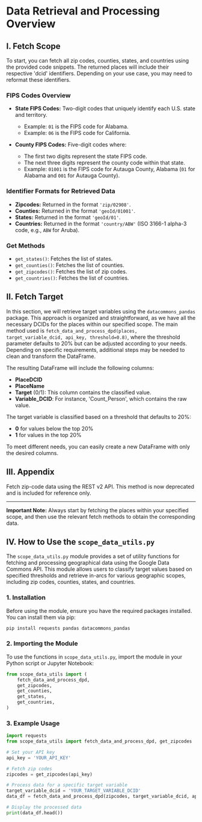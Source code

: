 # Data Retrieval and Processing Overview

## I. Fetch Scope

To start, you can fetch all zip codes, counties, states, and countries using the provided code snippets. The returned places will include their respective 'dcid' identifiers. Depending on your use case, you may need to reformat these identifiers.

### FIPS Codes Overview

- **State FIPS Codes:** Two-digit codes that uniquely identify each U.S. state and territory.
  - Example: `01` is the FIPS code for Alabama.
  - Example: `06` is the FIPS code for California.

- **County FIPS Codes:** Five-digit codes where:
  - The first two digits represent the state FIPS code.
  - The next three digits represent the county code within that state.
  - Example: `01001` is the FIPS code for Autauga County, Alabama (`01` for Alabama and `001` for Autauga County).

### Identifier Formats for Retrieved Data

- **Zipcodes:** Returned in the format `'zip/02908'`.
- **Counties:** Returned in the format `'geoId/01001'`.
- **States:** Returned in the format `'geoId/01'`.
- **Countries:** Returned in the format `'country/ABW'` (ISO 3166-1 alpha-3 code, e.g., `ABW` for Aruba).

### Get Methods

- `get_states()`: Fetches the list of states.
- `get_counties()`: Fetches the list of counties.
- `get_zipcodes()`: Fetches the list of zip codes.
- `get_countries()`: Fetches the list of countries.

## II. Fetch Target

In this section, we will retrieve target variables using the `datacommons_pandas` package. This approach is organized and straightforward, as we have all the necessary DCIDs for the places within our specified scope. The main method used is `fetch_data_and_process_dpd(places, target_variable_dcid, api_key, threshold=0.8)`, where the threshold parameter defaults to 20% but can be adjusted according to your needs. Depending on specific requirements, additional steps may be needed to clean and transform the DataFrame.

The resulting DataFrame will include the following columns:

- **PlaceDCID**
- **PlaceName**
- **Target** (0/1): This column contains the classified value.
- **Variable_DCID**: For instance, 'Count_Person', which contains the raw value.

The target variable is classified based on a threshold that defaults to 20%:

- **0** for values below the top 20%
- **1** for values in the top 20%

To meet different needs, you can easily create a new DataFrame with only the desired columns.

## III. Appendix

Fetch zip-code data using the REST v2 API. This method is now deprecated and is included for reference only.

---

**Important Note:** Always start by fetching the places within your specified scope, and then use the relevant fetch methods to obtain the corresponding data.

## IV. How to Use the `scope_data_utils.py`

The `scope_data_utils.py` module provides a set of utility functions for fetching and processing geographical data using the Google Data Commons API. This module allows users to classify target values based on specified thresholds and retrieve in-arcs for various geographic scopes, including zip codes, counties, states, and countries.

### 1. Installation

Before using the module, ensure you have the required packages installed. You can install them via pip:

```bash
pip install requests pandas datacommons_pandas
```

### 2. Importing the Module

To use the functions in `scope_data_utils.py`, import the module in your Python script or Jupyter Notebook:

```python
from scope_data_utils import (
    fetch_data_and_process_dpd,
    get_zipcodes,
    get_counties,
    get_states,
    get_countries,
)
```

### 3. Example Usage

```python
import requests
from scope_data_utils import fetch_data_and_process_dpd, get_zipcodes

# Set your API key
api_key = 'YOUR_API_KEY'

# Fetch zip codes
zipcodes = get_zipcodes(api_key)

# Process data for a specific target variable
target_variable_dcid = 'YOUR_TARGET_VARIABLE_DCID'
data_df = fetch_data_and_process_dpd(zipcodes, target_variable_dcid, api_key)

# Display the processed data
print(data_df.head())
```
